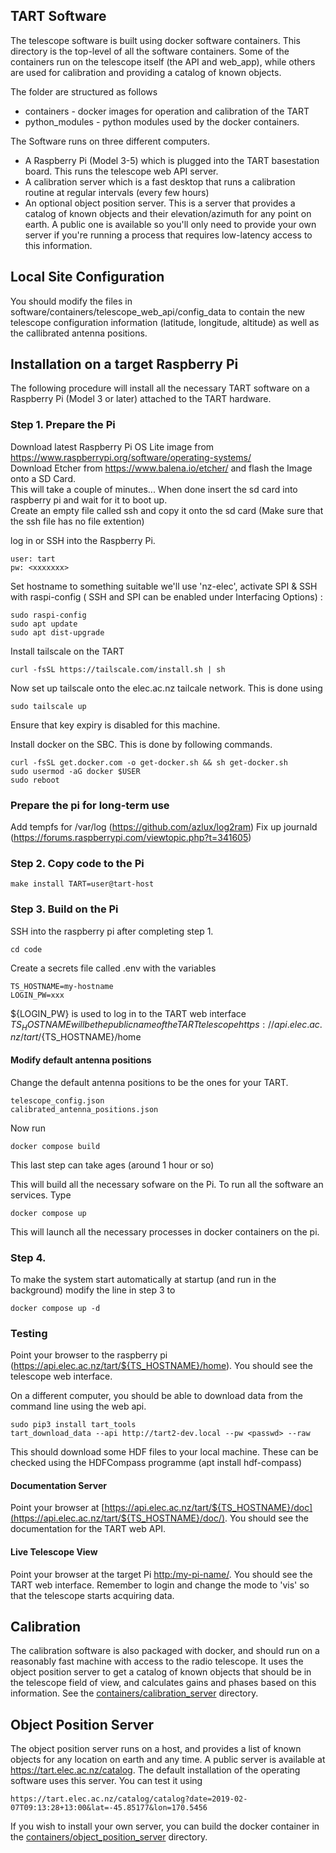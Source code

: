 ## TART Software

The telescope software is built using docker software containers. This directory is the top-level of all the software containers. Some of the containers run on the telescope itself (the API and web_app), while others are used for calibration and providing a catalog of known objects.

The folder are structured as follows

* containers - docker images for operation and calibration of the TART
* python_modules - python modules used by the docker containers.

The Software runs on three different computers. 

* A Raspberry Pi (Model 3-5) which is plugged into the TART basestation board. This runs the telescope web API server.
* A calibration server which is a fast desktop that runs a calibration routine at regular intervals (every few hours)
* An optional object position server. This is a server that provides a catalog of known objects and their elevation/azimuth for any point on earth. A public one is available so you'll only need to provide your own server if you're running a process that requires low-latency access to this information.


## Local Site Configuration

You should modify the files in software/containers/telescope_web_api/config_data to contain the new telescope configuration information (latitude, longitude, altitude) as 
well as the callibrated antenna positions.

## Installation on a target Raspberry Pi

The following procedure will install all the necessary TART software on a Raspberry Pi (Model 3 or later) attached to the TART hardware.

### Step 1. Prepare the Pi

Download latest Raspberry Pi OS Lite image from https://www.raspberrypi.org/software/operating-systems/  
Download Etcher from https://www.balena.io/etcher/ and flash the Image onto a SD Card.  
This will take a couple of minutes... When done insert the sd card into raspberry pi and wait for it to boot up.  
Create an empty file called ssh and copy it onto the sd card (Make sure that the ssh file has no file extention) 

log in or SSH into the Raspberry Pi.

    user: tart
    pw: <xxxxxxx>

Set hostname to something suitable we'll use 'nz-elec', activate SPI & SSH with raspi-config ( SSH and SPI can be enabled under Interfacing Options) :

    sudo raspi-config
    sudo apt update
    sudo apt dist-upgrade
    
Install tailscale on the TART

    curl -fsSL https://tailscale.com/install.sh | sh
    
Now set up tailscale onto the elec.ac.nz tailcale network. This is done using 

    sudo tailscale up
    
Ensure that key expiry is disabled for this machine.

Install docker on the SBC. This is done by following commands.  

    curl -fsSL get.docker.com -o get-docker.sh && sh get-docker.sh
    sudo usermod -aG docker $USER
    sudo reboot

### Prepare the pi for long-term use

Add tempfs for /var/log (https://github.com/azlux/log2ram)
Fix up journald (https://forums.raspberrypi.com/viewtopic.php?t=341605)  

### Step 2. Copy code to the Pi

    make install TART=user@tart-host

### Step 3. Build on the Pi

SSH into the raspberry pi after completing step 1.

    cd code
    
Create a secrets file called .env with the variables

    TS_HOSTNAME=my-hostname
    LOGIN_PW=xxx
    
${LOGIN_PW} is used to log in to the TART web interface
${TS_HOSTNAME} will be the public name of the TART telescope https://api.elec.ac.nz/tart/${TS_HOSTNAME}/home

#### Modify default antenna positions

Change the default antenna positions to be the ones for your TART.

    telescope_config.json
    calibrated_antenna_positions.json

Now run  
 
    docker compose build
This last step can take ages (around 1 hour or so)

This will build all the necessary sofware on the Pi. To run all the software an services. Type

    docker compose up

This will launch all the necessary processes in docker containers on the pi.

### Step 4.

To make the system start automatically at startup (and run in the background) modify the line in step 3 to

    docker compose up -d


### Testing

Point your browser to the raspberry pi (https://api.elec.ac.nz/tart/${TS_HOSTNAME}/home). You should see the telescope web interface. 

On a different computer, you should be able to download data from the command line using the web api.

    sudo pip3 install tart_tools
    tart_download_data --api http://tart2-dev.local --pw <passwd> --raw 
    
This should download some HDF files to your local machine. These can be checked using the HDFCompass programme (apt install hdf-compass)


#### Documentation Server

Point your browser at  [https://api.elec.ac.nz/tart/${TS_HOSTNAME}/doc](https://api.elec.ac.nz/tart/${TS_HOSTNAME}/doc/). You should see the documentation for the TART web API. 

#### Live Telescope View

Point your browser at the target Pi [http:/my-pi-name/](http:/tart2-dev.local/). You should see the TART web interface. Remember to login and change the mode to 'vis' so that the telescope starts acquiring data.


## Calibration

The calibration software is also packaged with docker, and should run on a reasonably fast machine with access to the radio telescope. It uses the object position server to get a catalog of known objects that should be in the telescope field of view, and calculates gains and phases based on this information. See the [containers/calibration_server](containers/calibration_server/README.md) directory.

## Object Position Server

The object position server runs on a host, and provides a list of known objects for any location on earth and any time. A public server is available at https://tart.elec.ac.nz/catalog. The default installation of the operating software uses this server. You can test it using

    https://tart.elec.ac.nz/catalog/catalog?date=2019-02-07T09:13:28+13:00&lat=-45.85177&lon=170.5456

If you wish to install your own server, you can build the docker container in the [containers/object_position_server](containers/object_position_server/README.md) directory.
